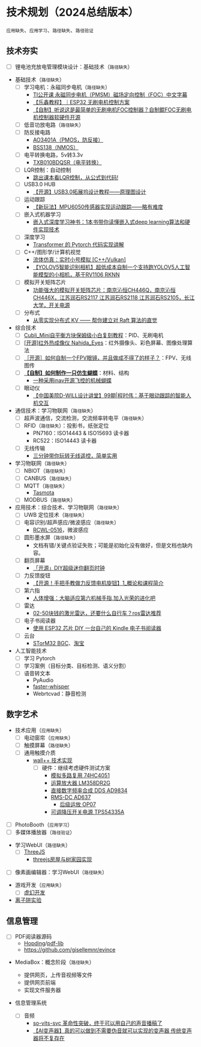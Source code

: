 # 技术规划（2024总结版本）

`应用缺失`、`应用学习`、`路径缺失`、`路径验证`



## 技术夯实

- [ ] 锂电池充放电管理模块设计：基础技术（`路径缺失`）
- 基础技术（`路径缺失`）
  - [ ] 学习电机：永磁同步电机（`路径缺失`）
    - [TI公开课 永磁同步电机（PMSM）磁场定向控制（FOC）中文字幕](https://www.bilibili.com/video/BV11V411m7rh/?spm_id_from=333.337.search-card.all.click&vd_source=b736aa3d7f0fdf47b59ea3021dc810ab)
    - [【乐鑫教程】｜ESP32 无刷电机控制方案](https://www.bilibili.com/video/BV1u64y1p7fY/?spm_id_from=333.1245.0.0&vd_source=b736aa3d7f0fdf47b59ea3021dc810ab)
    - [【自制】听说这是最简单的无刷电机FOC控制器？自制鲲FOC无刷电机控制器软硬件开源](https://www.bilibili.com/video/BV1Lc411t7Sq/?spm_id_from=333.1245.0.0&vd_source=b736aa3d7f0fdf47b59ea3021dc810ab)
  - [ ] 低音功放电路（`路径缺失`）
  - [ ] 防反接电路
    - [AO3401A（PMOS，防反接）](https://item.szlcsc.com/290556.html)
    - [BSS138（NMOS）](https://item.szlcsc.com/5925769.html)
  - [ ] 电平转换电路，5v转3.3v
    - [TXB010BDQSR（电平转换）](https://item.szlcsc.com/421185.html)
  - [ ] LQR控制：自动控制
    - [跳出课本看LQR控制，从公式到代码!](https://www.bilibili.com/video/BV1Ng4y1V7JQ/?spm_id_from=333.1245.0.0&vd_source=b736aa3d7f0fdf47b59ea3021dc810ab)
  - [ ] USB3.0 HUB
    - [【开源】USB3.0拓展坞设计教程——原理图设计](https://www.bilibili.com/video/BV1H94y1e744/?spm_id_from=333.1245.0.0&vd_source=b736aa3d7f0fdf47b59ea3021dc810ab)
  - [ ] 运动跟踪
    - [【新玩法】MPU6050传感器实现运动跟踪——略有难度](https://www.bilibili.com/video/BV1gM4y1v7TL/?spm_id_from=333.1245.0.0&vd_source=b736aa3d7f0fdf47b59ea3021dc810ab)
  - [ ] 嵌入式机器学习
    - [嵌入式深度学习神书：1本书带你读懂嵌入式deep learning算法和硬件实现技术](https://www.bilibili.com/video/BV1wu411J7jD/?spm_id_from=333.1245.0.0&vd_source=b736aa3d7f0fdf47b59ea3021dc810ab)
  - [ ] 深度学习
    - [Transformer 的 Pytorch 代码实现讲解](https://www.bilibili.com/video/BV1Qg4y1P7r4/?spm_id_from=333.1245.0.0&vd_source=b736aa3d7f0fdf47b59ea3021dc810ab)
  - [ ] C++/图形学/计算机视觉
    - [流体仿真：实时小号模拟 [C++/Vulkan]](https://www.bilibili.com/video/BV1Fu411M7h8/?spm_id_from=333.1245.0.0&vd_source=b736aa3d7f0fdf47b59ea3021dc810ab)
    - [【YOLOV5智能识别相机】超低成本自制一个支持跑YOLOV5人工智能模型的小相机，基于RV1106 RKNN](https://www.bilibili.com/video/BV1NC4y1Q7oH/?spm_id_from=333.1245.0.0&vd_source=b736aa3d7f0fdf47b59ea3021dc810ab)
  - [ ] 模拟开关矩阵芯片
    - [功能强大的模拟开关矩阵芯片：南京沁恒CH446Q，南京沁恒CH446X，江苏润石RS2117 江苏润石RS2118 江苏润石RS2105，长江大学，开关电源](https://www.bilibili.com/video/BV1ha4y1d7iC/?spm_id_from=333.1245.0.0&vd_source=b736aa3d7f0fdf47b59ea3021dc810ab)
  - [ ] 分布式
    - [从零实现分布式 KV —— 帮你建立对 Raft 算法的直觉](https://www.bilibili.com/video/BV1Xw411W7TN/?spm_id_from=333.1245.0.0&vd_source=b736aa3d7f0fdf47b59ea3021dc810ab)
- 综合技术
  - [ ] [Cubli_Mini自平衡方块保姆级小白复刻教程](https://www.bilibili.com/video/BV1KM411v7df/?spm_id_from=333.1245.0.0&vd_source=b736aa3d7f0fdf47b59ea3021dc810ab)：PID、无刷电机
  - [ ] [[开源]红外热成像仪 Nahida_Eyes](https://www.bilibili.com/video/BV1mM4y1Z7rE/?spm_id_from=333.1245.0.0&vd_source=b736aa3d7f0fdf47b59ea3021dc810ab)：红外摄像头、彩色屏幕、图像处理算法
  - [ ] [［开源］如何自制一个FPV眼镜，并且做成不得了的样子？](https://www.bilibili.com/video/BV1mY411673X/?spm_id_from=333.1245.0.0&vd_source=b736aa3d7f0fdf47b59ea3021dc810ab)：FPV、无线图传
  - [ ] [**【自制】如何制作一只仿生蝴蝶**](https://www.bilibili.com/festival/jzj2023?bvid=BV1Sm4y1C7DW&spm_id_from=333.1245.0.0)：材料、结构
    - [一种采用inav开源飞控的机械蝴蝶](https://www.bilibili.com/video/BV1ko4y1A7Yh/?spm_id_from=333.1245.0.0&vd_source=b736aa3d7f0fdf47b59ea3021dc810ab)
  - [ ] 眼动仪
    - [【中国美院D-WILL设计讲堂】99期|程时伟：基于眼动跟踪的智能人机交互](https://www.bilibili.com/video/BV1Kh4y1z7Hf/?spm_id_from=333.1245.0.0&vd_source=b736aa3d7f0fdf47b59ea3021dc810ab)
- 通信技术：学习物联网（`路径缺失`）
  - [ ] 超声波通信，交流检测，交流频率转电平（`路径缺失`）
  - [ ] RFID（`路径缺失`）：投影书，纸张定位
    - PN7160：ISO14443 & ISO15693 读卡器
    - RC522：ISO14443 读卡器
  - [ ] 无线传输
    - [三分钟带你玩转无线遥控，简单实用](https://www.bilibili.com/video/BV19w411V7S4/?spm_id_from=333.1245.0.0&vd_source=b736aa3d7f0fdf47b59ea3021dc810ab)
- 学习物联网（`路径缺失`）
  - [ ] NBIOT（`路径缺失`）
  - [ ] CANBUS（`路径缺失`）
  - [ ] MQTT（`路径缺失`）
    - [Tasmota](https://github.com/arendst/Tasmota)
  - [ ] MODBUS（`路径缺失`）
- 应用技术：综合技术、学习物联网（`路径缺失`）
  - [ ] UWB 定位技术（`路径缺失`）
  - [ ] 电容识别/超声感应/微波感应（`路径缺失`）
    - [RCWL-0516](https://github.com/jdesbonnet/RCWL-0516)，微波感应
  - [ ] 圆形墨水屏（`路径缺失`）
    - 文档有错/关键点验证失败；可能是初始化没有做好，但是文档也缺内容。
  - [ ] 翻页屏幕
    - [「开源」DIY超级迷你翻页时钟](https://www.bilibili.com/video/BV1Uo4y1A714/?spm_id_from=333.1245.0.0&vd_source=b736aa3d7f0fdf47b59ea3021dc810ab)
  - [ ] 力反馈旋钮
    - [【开源！手把手教做力反馈电机旋钮】1_概论和课程简介](https://www.bilibili.com/video/BV18K411t7Wd/?spm_id_from=333.1245.0.0&vd_source=b736aa3d7f0fdf47b59ea3021dc810ab)
  - [ ] 第六指
    - [人体增强：大脑适应第六机械手指,加入光荣的进化吧](https://www.bilibili.com/video/BV1ke411U7ub/?spm_id_from=333.1245.0.0&vd_source=b736aa3d7f0fdf47b59ea3021dc810ab)
  - [ ] 雷达
    - [02-50块钱的激光雷达，还要什么自行车？ros雷达推荐](https://www.bilibili.com/video/BV1FK411v7xY/?spm_id_from=333.1245.0.0&vd_source=b736aa3d7f0fdf47b59ea3021dc810ab)
  - [ ] 电子书阅读器
    - [使用 ESP32 芯片 DIY 一台自己的 Kindle 电子书阅读器](https://www.bilibili.com/video/BV1zM4y1P7Mk/?vd_source=b736aa3d7f0fdf47b59ea3021dc810ab)
  - [ ] 云台
    - [STorM32 BGC](https://www.zhihu.com/question/268067081)、[淘宝](https://item.taobao.com/item.htm?abbucket=19&id=547429116395&ns=1&skuId=3472822704263&spm=a21n57.1.0.0.2aaf523ccZZXJy)
- 人工智能技术
  - [ ] 学习 Pytorch
  - [ ] 学习案例（目标分类、目标检测、语义分割）
  - [ ] 语音转文本
    - PyAudio
    - [faster-whisper](https://github.com/SYSTRAN/faster-whisper)
    - Webrtcvad：静音检测



## 数字艺术

- 技术应用（`应用缺失`）
  - [ ] 电动窗帘（`应用缺失`）
  - [ ] 触摸屏幕（`路径缺失`）
  - [ ] 通用触摸介质
    - [wall++ 技术实现](https://chrisharrison.net/projects/wallplusplus/wallplusplus.pdf)
      - [ ] 硬件：继续考虑硬件测试方案
        - [模拟多路复用 74HC4051](https://item.szlcsc.com/520618.html)
        - [运算放大器 LM358DR2G](https://item.szlcsc.com/8427.html)
        - [直接数字频率合成 DDS AD9834](https://item.szlcsc.com/117843.html)
        - [RMS-DC AD637](https://item.szlcsc.com/21768.html)
          - [后级运放 OP07](https://item.szlcsc.com/1599527.html)
        - [可调降压开关电源 TPS54335A](https://item.szlcsc.com/59973.html)

- [ ] PhotoBooth（`应用学习`）
- [ ] 多媒体播放器（`路径验证`）

- 学习WebUI（`路径缺失`）
  - [ ] [ThreeJS](https://threejs.org/docs/index.html#manual/en/introduction/Creating-a-scene)
    - [threejs房屋与树家园实现](https://www.bilibili.com/video/BV14a4y1y7ZM/?spm_id_from=333.1245.0.0&vd_source=b736aa3d7f0fdf47b59ea3021dc810ab)
  
- [ ] 像素画编辑器：学习WebUI（`路径缺失`）

- 游戏开发（`应用缺失`）
  - [ ] [虚幻开发](https://www.bilibili.com/video/BV1fu4y1j7Hv/?spm_id_from=333.999.0.0&vd_source=b736aa3d7f0fdf47b59ea3021dc810ab)
- [离子阱实验](https://www.bilibili.com/video/BV1ma41127di/?spm_id_from=333.788.recommend_more_video.-1&vd_source=b736aa3d7f0fdf47b59ea3021dc810ab)



## 信息管理

- [ ] PDF阅读器源码
  - [Hopding](https://github.com/Hopding)/[pdf-lib](https://github.com/Hopding/pdf-lib)
  - https://github.com/gisellemnr/evince

- MediaBox：概念阶段（`路径缺失`）
  - 提供网页，上传音视频等文件
  - 提供网页前端
  - 实现文件服务器

- 信息管理系统
  - [ ] 音频
    - [so-vits-svc 革命性突破，终于可以用自己的声音播稿了](https://www.bilibili.com/video/BV1iL411y7Z5/?spm_id_from=333.1245.0.0&vd_source=b736aa3d7f0fdf47b59ea3021dc810ab)
    - [【AI变声器】真的可以做到不需要伪音就可以实现的变声器 传统变声器将不复存在](https://www.bilibili.com/video/BV1LL411B7fV/?spm_id_from=333.1245.0.0&vd_source=b736aa3d7f0fdf47b59ea3021dc810ab)

